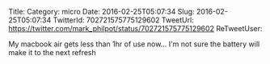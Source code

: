 Title: 
Category: micro
Date: 2016-02-25T05:07:34
Slug: 2016-02-25T05:07:34
TwitterId: 702721575775129602
TweetUrl: https://twitter.com/mark_philpot/status/702721575775129602
ReTweetUser: 

My macbook air gets less than 1hr of use now... I'm not sure the battery will make it to the next refresh